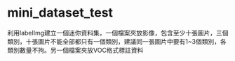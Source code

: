 # mini_dataset_test
利用labelImg建立一個迷你資料集，一個檔案夾放影像，包含至少十張圖片，三個類別，十張圖片不能全部都只有一個類別，建議同一張圖片中要有1~3個類別，各類別數量不拘。另一個檔案夾放VOC格式標註資料
